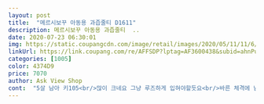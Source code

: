 ```yaml
---
layout: post 
title:  "메르시보꾸 아동용 과즙줄티 D1611" 
description: 메르시보꾸 아동용 과즙줄티  ..
date: 2020-07-23 06:30:01 
img: https://static.coupangcdn.com/image/retail/images/2020/05/11/11/6/fb63bb96-4e78-404a-816a-8aff85286725.jpg 
linkUrl: https://link.coupang.com/re/AFFSDP?lptag=AF3600438&subid=ahnPublicAsk&pageKey=1579038483&itemId=2699823007&vendorItemId=70690189446&traceid=V0-113-7e8d00f756609b83 
categories: [1005] 
color: 4374D9 
price: 7070 
author: Ask View Shop 
cont:  "5살 남아 키105<br/>많이 크네요 그냥 루즈하게 입혀야할듯요<br/>바른 체격에 남자아이인데 제가 넘 큰걸 샀나봐요<br/>아주귀여워요ㅎ<br/>" 
---
```

